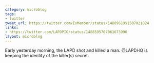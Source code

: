 ```yaml
---
category: microblog
tags:
- twitter
tweet_url: https://twitter.com/ExMember/status/1488961991507021824
links:
- https://twitter.com/LAPDPIO/status/1488595707061673990
layout: microblog
---
```

Early yesterday morning, the LAPD shot and killed a man. @LAPDHQ is keeping the identity of the killer(s) secret.
